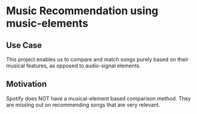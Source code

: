 # Music Recommendation using music-elements


## Use Case
This project enables us to compare and match songs purely based on their musical features, as opposed to audio-signal elements.

## Motivation
Spotify does NOT have a musical-element based comparison method. They are missing out on recommending songs that are very relevant.
